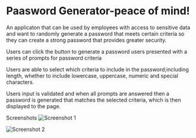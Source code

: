 # Paasword Generator-peace of mind!

An applicaton that can be used by  employees with access to sensitive data and want to randomly generate a password that meets certain criteria so they can create a strong password that provides greater security.

Users can click the button to generate a password users presented with a series of prompts for password criteria

Users are able to select which criteria to include in the password;including length, whether to include lowercase, uppercase, numeric and special characters.

Users input is validated and when all prompts are answered then a password is generated that matches the selected criteria, which is then displayed to the page.

Screenshots
![Screenshot 1](https://github.com/devihall/password-peaceofmind/blob/main/Screen%20Shot%202022-06-28%20at%207.55.15%20AM.png)

![Screenshot 2](https://github.com/devihall/password-peaceofmind/blob/main/Screen%20Shot%202022-06-28%20at%207.55.49%20AM.png)

